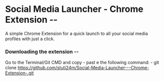 # Social Media Launcher - Chrome Extension --
A simple Chrome Extension for a quick launch to all your social media profiles with just a click.

### Downloading the extension --
Go to the Terminal/Git CMD and copy - past e the following command:
    - git clone https://github.com/stuti24m/Social-Media-Launcher---Chrome-Extension-.git
   
